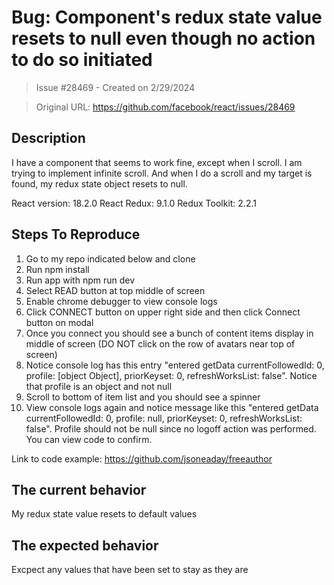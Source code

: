 # Bug: Component's redux state value resets to null even though no action to do so initiated

> Issue #28469 - Created on 2/29/2024

> Original URL: https://github.com/facebook/react/issues/28469

## Description

I have a component that seems to work fine, except when I scroll. I am trying to implement infinite scroll. And when I do a scroll and my target is found, my redux state object resets to null.

React version: 18.2.0
React Redux: 9.1.0
Redux Toolkit: 2.2.1

## Steps To Reproduce

1. Go to my repo indicated below and clone
2. Run npm install
3. Run app with npm run dev
4. Select READ button at top middle of screen
5. Enable chrome debugger to view console logs
6. Click CONNECT button on upper right side and then click Connect button on modal
7. Once you connect you should see a bunch of content items display in middle of screen (DO NOT click on the row of avatars near top of screen)
8. Notice console log has this entry "entered getData currentFollowedId: 0, profile: [object Object], priorKeyset: 0, refreshWorksList: false". Notice that profile is an object and not null
9. Scroll to bottom of item list and you should see a spinner
10. View console logs again and notice message like this "entered getData currentFollowedId: 0, profile: null, priorKeyset: 0, refreshWorksList: false". Profile should not be null since no logoff action was performed. You can view code to confirm.

Link to code example: https://github.com/jsoneaday/freeauthor

## The current behavior
My redux state value resets to default values

## The expected behavior
Excpect any values that have been set to stay as they are
